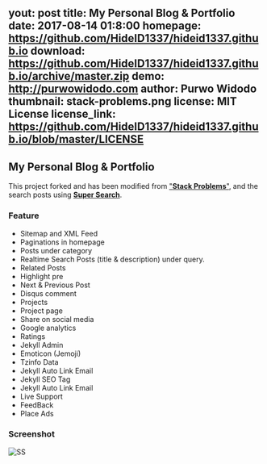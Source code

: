 yout: post
title: My Personal Blog & Portfolio
date: 2017-08-14 01:8:00
homepage: https://github.com/HideID1337/hideid1337.github.io
download: https://github.com/HideID1337/hideid1337.github.io/archive/master.zip
demo: http://purwowidodo.com
author: Purwo Widodo
thumbnail: stack-problems.png
license: MIT License
license_link: https://github.com/HideID1337/hideid1337.github.io/blob/master/LICENSE
---

## My Personal Blog & Portfolio

This project forked and has been modified from ["**Stack Problems**"](https://github.com/agusmakmun/agusmakmun.github.io/), and the search posts using [**Super Search**](https://github.com/chinchang/super-search).

### Feature

* Sitemap and XML Feed
* Paginations in homepage
* Posts under category
* Realtime Search Posts (title & description) under query.
* Related Posts
* Highlight pre
* Next & Previous Post
* Disqus comment
* Projects
* Project page
* Share on social media
* Google analytics
* Ratings
* Jekyll Admin
* Emoticon (Jemoji)
* Tzinfo Data
* Jekyll Auto Link Email
* Jekyll SEO Tag
* Jekyll Auto Link Email
* Live Support
* FeedBack
* Place Ads

### Screenshot

![SS](https://raw.githubusercontent.com/HideID1337/hideid1337.github.io/master/static/img/ss.png "SS")

